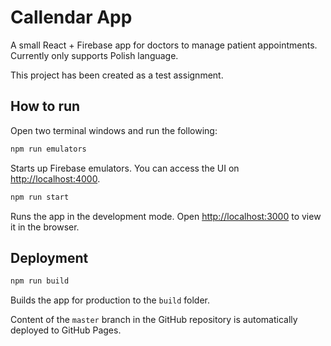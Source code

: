 # Callendar App

A small React + Firebase app for doctors to manage patient appointments. Currently only supports Polish language.

This project has been created as a test assignment.


## How to run

Open two terminal windows and run the following:

```sh
npm run emulators
```

Starts up Firebase emulators. You can access the UI on [http://localhost:4000](http://localhost:4000). 

```sh
npm run start
```

Runs the app in the development mode. Open [http://localhost:3000](http://localhost:3000) to view it in the browser.  


## Deployment

```sh
npm run build
```

Builds the app for production to the `build` folder.

Content of the `master` branch in the GitHub repository is automatically deployed to GitHub Pages.



<!-- 
## TODO
- [x] logowanie się
- [x] wylogowywanie się
- [x] widok na głównej o niezalogowaniu
- [x] formatka wizyty
- [x] dodawanie nowych wizyt
- [x] edytowanie wizyt
- [x] usuwanie wizyt
- [x] strona "o nas"
- [x] podłączenie z db
- [ ] zmienić favicon
- [ ] dopicować widoki
- [ ] opublikowanie na github pages 
-->
